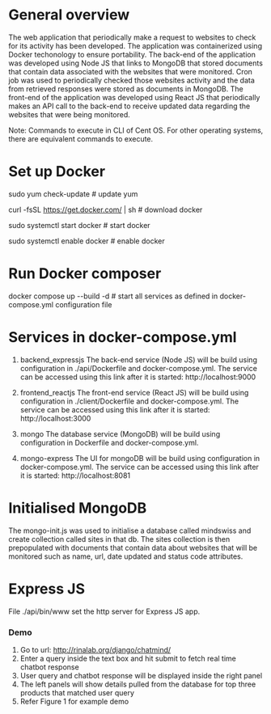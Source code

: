 # General overview #

The web application that periodically make a request to websites to check for its activity has been developed. The application was containerized using Docker techonology to ensure portability. The back-end of the application was developed using Node JS that links to MongoDB that stored documents that contain data associated with the websites that were monitored. Cron job was used to periodically checked those websites activity and the data from retrieved responses were stored as documents in MongoDB. The front-end of the application was developed using React JS that periodically makes an API call to the back-end to receive updated data regarding the websites that were being monitored.

Note: Commands to execute in CLI of Cent OS. For other operating systems, there are equivalent commands to execute.

# Set up Docker #

sudo yum check-update # update yum

curl -fsSL https://get.docker.com/ | sh # download docker

sudo systemctl start docker # start docker

sudo systemctl enable docker # enable docker

# Run Docker composer #

docker compose up --build -d   # start all services as defined in docker-compose.yml configuration file

# Services in docker-compose.yml #

1) backend_expressjs
The back-end service (Node JS) will be build using configuration in ./api/Dockerfile and docker-compose.yml. The service can be accessed using this link after it is started: http://localhost:9000

2) frontend_reactjs
The front-end service (React JS) will be build using configuration in ./client/Dockerfile and docker-compose.yml. The service can be accessed using this link after it is started: http://localhost:3000

3) mongo
The database service (MongoDB) will be build using configuration in Dockerfile and docker-compose.yml.

4) mongo-express
The UI for mongoDB will be build using configuration in docker-compose.yml. The service can be accessed using this link after it is started: http://localhost:8081

# Initialised MongoDB #

The mongo-init.js was used to initialise a database called mindswiss and create collection called sites in that db. The sites collection is then prepopulated with documents that contain data about websites that will be monitored such as name, url, date updated and status code attributes.

# Express JS #

File ./api/bin/www set the http server for Express JS app.




### Demo ###

1. Go to url: http://rinalab.org/django/chatmind/
2. Enter a query inside the text box and hit submit to fetch real time chatbot response
3. User query and chatbot response will be displayed inside the right panel
4. The left panels will show details pulled from the database for top three products that matched user query
5. Refer Figure 1 for example demo





